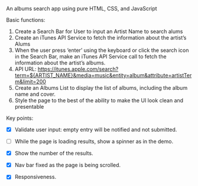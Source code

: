 An albums search app using pure HTML, CSS, and JavaScript

Basic functions:
1. Create a Search Bar for User to input an Artist Name to search alums
2. Create an iTunes API Service to fetch the information about the artist’s Alums
3. When the user press ‘enter’ using the keyboard or click the search icon in the Search Bar, make an iTunes API Service call to fetch the information about the artist’s albums.	
4. API 	URL: https://itunes.apple.com/search?term=${ARTIST_NAME}&media=music&entity=album&attribute=artistTerm&limit=200
5. Create an Albums List to display the list of albums, including the album name and cover.
6. Style the page to the best of the ability to make the UI look clean and presentable

Key points:
- [x] Validate user input: empty entry will be notified and not submitted.
- [ ] While the page is loading results, show a spinner as in the demo.
- [x] Show the number of the results.
- [x] Nav bar fixed as the page is being scrolled.
- [x] Responsiveness.


